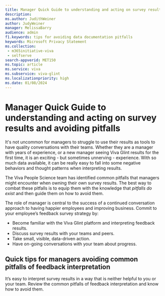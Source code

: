 ```yaml
---
title: Manager Quick Guide to understanding and acting on survey results and avoiding pitfalls
description:
ms.author: JudithWeiner
author: JudyWeiner
manager: MelissaBarry
audience: admin
f1.keywords: tips for avoiding data documentation pitfalls
keywords: Microsoft Privacy Statement 
ms.collection: 
 - m365initiative-viva
 - selfserve
search-appverid: MET150
ms.topic: article
ms.service: viva
ms.subservice: viva-glint
ms.localizationpriority: high
ms.date: 01/08/2024
---
```


# Manager Quick Guide to understanding and acting on survey results and avoiding pitfalls

It's not uncommon for managers to struggle to use their results as tools to have quality conversations with their teams. Whether they are a manager with years of experience, or a new manager seeing Viva Glint results for the first time, it is an exciting - but sometimes unnerving - experience. With so much data available, it can be really easy to fall into some negative behaviors and thought patterns when interpreting results.

The Viva People Science team has identified common pitfalls that managers might encounter when owning their own survey results. The best way to combat these pitfalls is to equip them with the knowledge that *pitfalls do exist* and then guide them on how to avoid them.

The role of manager is central to the success of a continued conversation approach to having happier employees and improving business. Commit to your employee’s feedback survey strategy by:

- Become familiar with the Viva Glint platform and interpreting feedback results.
- Discuss survey results with your teams and peers.
- Take small, visible, data-driven action.
- Have on-going conversations with your team about progress.

## Quick tips for managers avoiding common pitfalls of feedback interpretation

It’s easy to interpret survey results in a way that is neither helpful to you or your team. Review the common pitfalls of feedback interpretation and know how to avoid them. 

